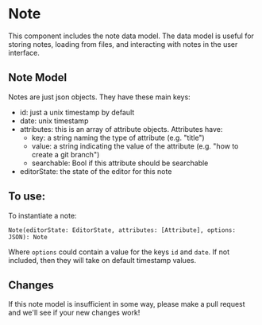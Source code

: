 # Note
This component includes the note data model. The data model is useful for storing notes, loading from files, and interacting with notes in the user interface.

## Note Model
Notes are just json objects. They have these main keys:
- id: just a unix timestamp by default
- date: unix timestamp
- attributes: this is an array of attribute objects. Attributes have:
  * key: a string naming the type of attribute (e.g. "title")
  * value: a string indicating the value of the attribute (e.g. "how to create a git branch")
  * searchable: Bool if this attribute should be searchable
- editorState: the state of the editor for this note

## To use:
To instantiate a note:
```
Note(editorState: EditorState, attributes: [Attribute], options: JSON): Note
```
Where `options` could contain a value for the keys `id` and `date`. If not included, then they will take on default timestamp values.

## Changes
If this note model is insufficient in some way, please make a pull request and we'll see if your new changes work!
